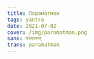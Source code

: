 ```yaml
---
title: Параматман
tags: yantra
date: 2021-07-02
cover: /img/paramatman.png
sans: परमात्मन्
trans: paramatman
---
```


<sat-yantra name="paramatman" />
